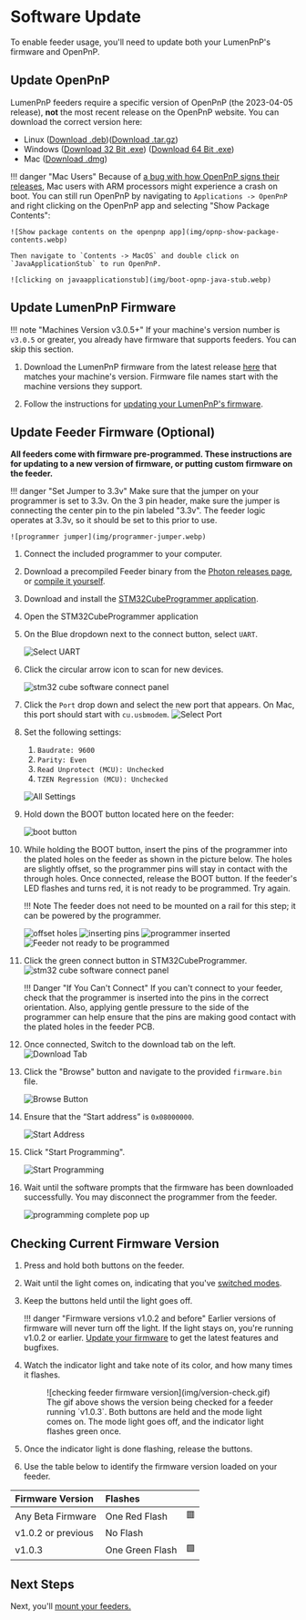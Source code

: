 # Software Update

To enable feeder usage, you'll need to update both your LumenPnP's firmware and OpenPnP.

## Update OpenPnP

LumenPnP feeders require a specific version of OpenPnP (the 2023-04-05 release), **not** the most recent release on the OpenPnP website. You can download the correct version here:

- Linux ([Download .deb](https://openpnp.s3-us-west-2.amazonaws.com/test/2023-04-05_08-24-36.0aa4ae8/OpenPnP-linux-test.deb))([Download .tar.gz](https://openpnp.s3-us-west-2.amazonaws.com/test/2023-04-05_08-24-36.0aa4ae8/OpenPnP-unix-test.tar.gz))
- Windows ([Download 32 Bit .exe](https://openpnp.s3-us-west-2.amazonaws.com/test/2023-04-05_08-24-36.0aa4ae8/OpenPnP-windows-x32-test.exe)) ([Download 64 Bit .exe](https://openpnp.s3-us-west-2.amazonaws.com/test/2023-04-05_08-24-36.0aa4ae8/OpenPnP-windows-x64-test.exe))
- Mac ([Download .dmg](https://openpnp.s3-us-west-2.amazonaws.com/test/2023-04-05_08-24-36.0aa4ae8/OpenPnP-macos-test.dmg))

!!! danger "Mac Users"
    Because of [a bug with how OpenPnP signs their releases](https://github.com/openpnp/openpnp/issues/1559), Mac users with ARM processors might experience a crash on boot. You can still run OpenPnP by navigating to `Applications -> OpenPnP` and right clicking on the OpenPnP app and selecting "Show Package Contents":

    ![Show package contents on the openpnp app](img/opnp-show-package-contents.webp)

    Then navigate to `Contents -> MacOS` and double click on `JavaApplicationStub` to run OpenPnP.

    ![clicking on javaapplicationstub](img/boot-opnp-java-stub.webp)

## Update LumenPnP Firmware

!!! note "Machines Version v3.0.5+"
    If your machine's version number is `v3.0.5` or greater, you already have firmware that supports feeders. You can skip this section.

1. Download the LumenPnP firmware from the latest release [here](https://github.com/opulo-inc/lumenpnp/releases) that matches your machine's version. Firmware file names start with the machine versions they support.

2. Follow the instructions for [updating your LumenPnP's firmware](/guides/update-firmware).

## Update Feeder Firmware **(Optional)**

**All feeders come with firmware pre-programmed. These instructions are for updating to a new version of firmware, or putting custom firmware on the feeder.**

!!! danger "Set Jumper to 3.3v"
    Make sure that the jumper on your programmer is set to 3.3v. On the 3 pin header, make sure the jumper is connecting the center pin to the pin labeled "3.3v". The feeder logic operates at 3.3v, so it should be set to this prior to use.

    ![programmer jumper](img/programmer-jumper.webp)

1. Connect the included programmer to your computer.
   <!-- TODO: Get photo of programmer plugged into computer -->
2. Download a precompiled Feeder binary from the [Photon releases page](https://github.com/photonfirmware/photon/releases), or [compile it yourself](https://github.com/opulo-inc/feeder).
3. Download and install the [STM32CubeProgrammer application](https://www.st.com/en/development-tools/stm32cubeprog.html#section-get-software-table).
4. Open the STM32CubeProgrammer application
5. On the Blue dropdown next to the connect button, select `UART`.

    ![Select UART](img/uart-dropdown.webp)

6. Click the circular arrow icon to scan for new devices.

    ![stm32 cube software connect panel](img/refresh-button.webp)

7. Click the `Port` drop down and select the new port that appears. On Mac, this port should start with `cu.usbmodem`.
    ![Select Port](img/select-port.webp)

8. Set the following settings:
    1. `Baudrate: 9600`
    2. `Parity: Even`
    3. `Read Unprotect (MCU): Unchecked`
    4. `TZEN Regression (MCU): Unchecked`

    ![All Settings](img/all-settings.webp)

9. Hold down the BOOT button located here on the feeder:

    ![boot button](img/boot-button.webp)

10. While holding the BOOT button, insert the pins of the programmer into the plated holes on the feeder as shown in the picture below. The holes are slightly offset, so the programmer pins will stay in contact with the through holes. Once connected, release the BOOT button. If the feeder's LED flashes and turns red, it is not ready to be programmed. Try again.

    !!! Note
        The feeder does not need to be mounted on a rail for this step; it can be powered by the programmer.

    ![offset holes](img/offset-pins.webp)
    ![inserting pins](img/inserting-programmer.webp)
    ![programmer inserted](img/programmer-inserted.webp)
    ![Feeder not ready to be programmed](img/feeder-not-ready.webp)

11. Click the green connect button in STM32CubeProgrammer.
    ![stm32 cube software connect panel](img/connect-button.webp)

    !!! Danger "If You Can't Connect"
        If you can't connect to your feeder, check that the programmer is inserted into the pins in the correct orientation. Also, applying gentle pressure to the side of the programmer can help ensure that the pins are making good contact with the plated holes in the feeder PCB.

12. Once connected, Switch to the download tab on the left.
![Download Tab](img/download-tab.webp)

1.  Click the "Browse" button and navigate to the provided `firmware.bin` file.

    ![Browse Button](img/browse-button.webp)

2.  Ensure that the “Start address” is `0x08000000`.

    ![Start Address](img/start-address.webp)

3.  Click "Start Programming".

    ![Start Programming](img/start-programming.webp)

4.  Wait until the software prompts that the firmware has been downloaded successfully. You may disconnect the programmer from the feeder.

    ![programming complete pop up](img/programming-complete.webp)

## Checking Current Firmware Version

1. Press and hold both buttons on the feeder.
1. Wait until the light comes on, indicating that you've [switched modes](/feeders/1-overview/feeder-overview/#__tabbed_2_3).
1. Keep the buttons held until the light goes off.

    !!! danger "Firmware versions v1.0.2 and before"
        Earlier versions of firmware will never turn off the light. If the light stays on, you're running v1.0.2 or earlier. [Update your firmware](#update-feeder-firmware-optional) to get the latest features and bugfixes.

1. Watch the indicator light and take note of its color, and how many times it flashes.

    <figure markdown>
        ![checking feeder firmware version](img/version-check.gif)
        <figcaption>The gif above shows the version being checked for a feeder running `v1.0.3`. Both buttons are held and the mode light comes on. The mode light goes off, and the indicator light flashes green once.</figcaption>
    </figure>

1. Once the indicator light is done flashing, release the buttons.
1. Use the table below to identify the firmware version loaded on your feeder.

| Firmware Version      | Flashes            |            |
| :-------------------- | :----------------- | :--------- |
| Any Beta Firmware     | One Red Flash      | 🟥         |
| v1.0.2 or previous    | No Flash           |            |
| v1.0.3                | One Green Flash    | 🟩         |

## Next Steps

Next, you'll [mount your feeders.](../4-mounting/mounting.md)
